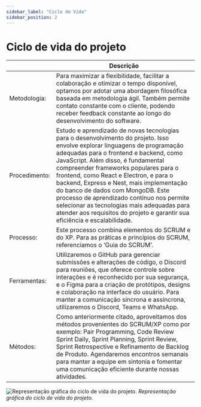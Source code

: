 ```yaml
---
sidebar_label: "Ciclo de Vida"
sidebar_position: 2
---
```


# Ciclo de vida do projeto

|              | Descrição                                                                                                                                                                                                                                                                                                                                                            |
|--------------|----------------------------------------------------------------------------------------------------------------------------------------------------------------------------------------------------------------------------------------------------------------------------------------------------------------------------------------------------------------------|
| Metodologia: | Para maximizar a flexibilidade, facilitar a colaboração e otimizar o tempo disponível, optamos por adotar uma abordagem filosófica baseada em metodologia ágil. Também permite contato constante com o cliente, podendo receber feedback constante ao longo do desenvolvimento do software.                                                                           |
|Procedimento:    | Estudo e aprendizado de novas tecnologias para o desenvolvimento do projeto. Isso envolve explorar linguagens de programação adequadas para o frontend e backend, como JavaScript. Além disso, é fundamental compreender frameworks populares para o frontend, como React e Electron, e para o backend, Express e Nest, mais implementação do banco de dados com MongoDB. Este processo de aprendizado contínuo nos permite selecionar as tecnologias mais adequadas para atender aos requisitos do projeto e garantir sua eficiência e escalabilidade.    | 
| Processo:    | Este processo combina elementos do SCRUM e do XP. Para as práticas e princípios do SCRUM, referenciamos o ‘Guia do SCRUM’.                                                                                                                                                                                                                                           |
| Ferramentas: | Utilizaremos o GitHub para gerenciar submissões e alterações de código, o Discord para reuniões, que oferece controle sobre interações e é reconhecido por sua segurança, e o Figma para a criação de protótipos, designs e colaboração na interface do usuário. Para manter a comunicação síncrona e assíncrona, utilizaremos o Discord, Teams e WhatsApp.          |
| Métodos:     | Como anteriormente citado, aproveitamos dos métodos provenientes do SCRUM/XP como por exemplo: Pair Programming, Code Review Sprint Daily, Sprint Planning, Sprint Review, Sprint Retrospective e Refinamento de Backlog de Produto. Agendaremos encontros semanais para manter a equipe em sintonia e fomentar uma comunicação eficiente durante nossas atividades. |

![Representação gráfica do ciclo de vida do projeto.](/static/img/CiclodeVida.png)
*Representação gráfica do ciclo de vida do projeto.*
